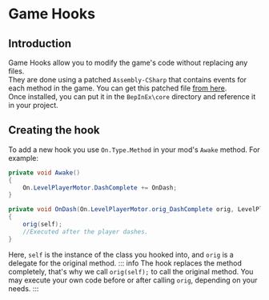 # Game Hooks

## Introduction
Game Hooks allow you to modify the game's code without replacing any files.<br>
They are done using a patched `Assembly-CSharp` that contains events for each method in the game.
You can get this patched file [from here](https://github.com/Boofii/Blender/blob/main/MMHOOK_Assembly-CSharp.dll).<br>
Once installed, you can put it in the `BepInEx\core` directory and reference it in your project.

## Creating the hook
To add a new hook you use `On.Type.Method` in your mod's `Awake` method. For example:
```cs
private void Awake()
{
    On.LevelPlayerMotor.DashComplete += OnDash;
}

private void OnDash(On.LevelPlayerMotor.orig_DashComplete orig, LevelPlayerMotor self)
{
    orig(self);
    //Executed after the player dashes.
}
```
Here, `self` is the instance of the class you hooked into, and `orig` is a delegate for the original method.
::: info
The hook replaces the method completely, that's why we call `orig(self);` to call the original method.
You may execute your own code before or after calling `orig`, depending on your needs.
:::